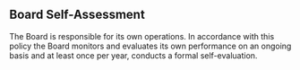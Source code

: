 ## Board Self-Assessment

The Board is responsible for its own operations. In accordance with this policy the Board monitors and evaluates its own performance on an ongoing basis and at least once per year, conducts a formal self-evaluation.

